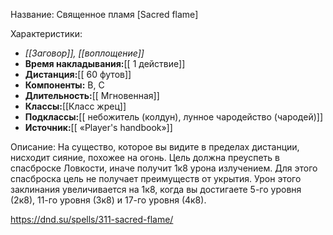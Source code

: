 Название: Священное пламя \[Sacred flame] 

Характеристики:
- *[[Заговор]], [[воплощение]]*
- **Время накладывания:**[[ 1 действие]]
- **Дистанция:**[[ 60 футов]]
- **Компоненты:** В, С
- **Длительность:**[[ Мгновенная]]
- **Классы:**[[Класс  жрец]]
- **Подклассы:**[[ небожитель (колдун), лунное чародейство (чародей)]]
- **Источник:**[[ «Player's handbook»]]

Описание:
На существо, которое вы видите в пределах дистанции, нисходит сияние, похожее на огонь. Цель должна преуспеть в спасброске Ловкости, иначе получит 1к8 урона излучением. Для этого спасброска цель не получает преимуществ от укрытия.
Урон этого заклинания увеличивается на 1к8, когда вы достигаете 5-го уровня (2к8), 11-го уровня (3к8) и 17-го уровня (4к8).

https://dnd.su/spells/311-sacred-flame/